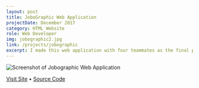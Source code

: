 ```yaml
---
layout: post
title: JoboGraphic Web Application
projectDate: December 2017
category: HTML Website
role: Web Developer
img: jobographic2.jpg
link: /projects/jobographic
excerpt: I made this web application with four teammates as the final project for our Advanced Web Design Technologies course. Use it to discover and get directions to jobs and companies. It uses four APIs, Javascript, jQuery, AJAX, and PHP. My responsibilities included the Google Maps Embed API, the Github Jobs API, styling, and debugging. The Google Autocomplete API may not work on the current host of this website.
---
```


<img src="https://cozymaus.github.io/img/jobographic2.jpg" class="img-fluid" alt="Screenshot of Jobographic Web Application">

<p class="caption"><a href="https://jobographic.cozymaus.com" target="_blank">Visit Site</a> • <a href="https://github.com/cozymaus/jobographic" target="_blank">Source Code</a></p>
